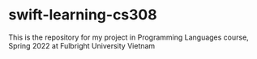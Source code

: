 # swift-learning-cs308
This is the repository for my project in Programming Languages course, Spring 2022 at Fulbright University Vietnam
